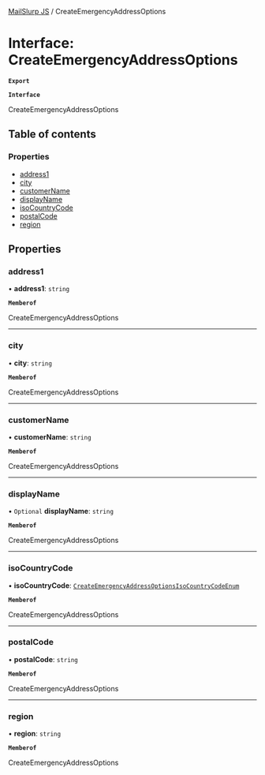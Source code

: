 [MailSlurp JS](../README.md) / CreateEmergencyAddressOptions

# Interface: CreateEmergencyAddressOptions

**`Export`**

**`Interface`**

CreateEmergencyAddressOptions

## Table of contents

### Properties

- [address1](CreateEmergencyAddressOptions.md#address1)
- [city](CreateEmergencyAddressOptions.md#city)
- [customerName](CreateEmergencyAddressOptions.md#customername)
- [displayName](CreateEmergencyAddressOptions.md#displayname)
- [isoCountryCode](CreateEmergencyAddressOptions.md#isocountrycode)
- [postalCode](CreateEmergencyAddressOptions.md#postalcode)
- [region](CreateEmergencyAddressOptions.md#region)

## Properties

### address1

• **address1**: `string`

**`Memberof`**

CreateEmergencyAddressOptions

___

### city

• **city**: `string`

**`Memberof`**

CreateEmergencyAddressOptions

___

### customerName

• **customerName**: `string`

**`Memberof`**

CreateEmergencyAddressOptions

___

### displayName

• `Optional` **displayName**: `string`

**`Memberof`**

CreateEmergencyAddressOptions

___

### isoCountryCode

• **isoCountryCode**: [`CreateEmergencyAddressOptionsIsoCountryCodeEnum`](../enums/CreateEmergencyAddressOptionsIsoCountryCodeEnum.md)

**`Memberof`**

CreateEmergencyAddressOptions

___

### postalCode

• **postalCode**: `string`

**`Memberof`**

CreateEmergencyAddressOptions

___

### region

• **region**: `string`

**`Memberof`**

CreateEmergencyAddressOptions
